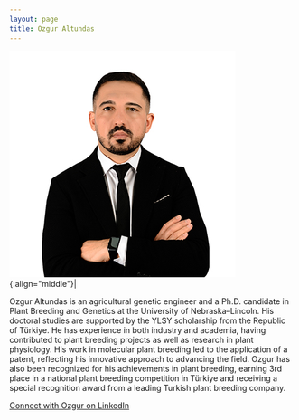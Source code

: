 ```yaml
---
layout: page
title: Ozgur Altundas
---
```


![Ozgur Altundas](/images/People_Images/OzgurA.jpg){:align="middle"}|

Ozgur Altundas is an agricultural genetic engineer and a Ph.D. candidate in Plant Breeding and Genetics at the University of Nebraska–Lincoln. His doctoral studies are supported by the YLSY scholarship from the Republic of Türkiye.
He has experience in both industry and academia, having contributed to plant breeding projects as well as research in plant physiology. His work in molecular plant breeding led to the application of a patent, reflecting his innovative approach to advancing the field. Ozgur has also been recognized for his achievements in plant breeding, earning 3rd place in a national plant breeding competition in Türkiye and receiving a special recognition award from a leading Turkish plant breeding company.

[Connect with Ozgur on LinkedIn](https://www.linkedin.com/in/%C3%B6zg%C3%BCraltundas/)
